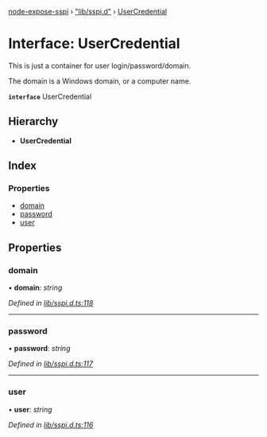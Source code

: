 [node-expose-sspi](../README.md) › ["lib/sspi.d"](../modules/_lib_sspi_d_.md) › [UserCredential](_lib_sspi_d_.usercredential.md)

# Interface: UserCredential

This is just a container for user login/password/domain.

The domain is a Windows domain, or a computer name.

**`interface`** UserCredential

## Hierarchy

* **UserCredential**

## Index

### Properties

* [domain](_lib_sspi_d_.usercredential.md#domain)
* [password](_lib_sspi_d_.usercredential.md#password)
* [user](_lib_sspi_d_.usercredential.md#user)

## Properties

###  domain

• **domain**: *string*

*Defined in [lib/sspi.d.ts:118](https://github.com/jlguenego/node-expose-sspi/blob/52464ac/lib/sspi.d.ts#L118)*

___

###  password

• **password**: *string*

*Defined in [lib/sspi.d.ts:117](https://github.com/jlguenego/node-expose-sspi/blob/52464ac/lib/sspi.d.ts#L117)*

___

###  user

• **user**: *string*

*Defined in [lib/sspi.d.ts:116](https://github.com/jlguenego/node-expose-sspi/blob/52464ac/lib/sspi.d.ts#L116)*
